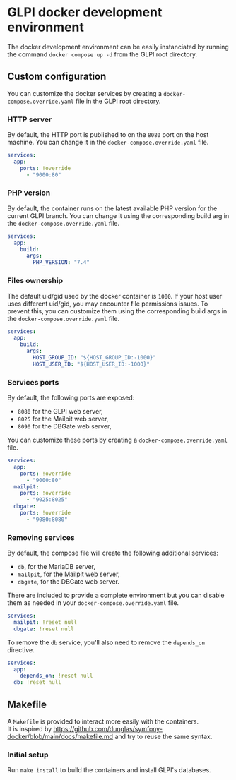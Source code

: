 # GLPI docker development environment

The docker development environment can be easily instanciated by running the command `docker compose up -d`
from the GLPI root directory.

## Custom configuration

You can customize the docker services by creating a `docker-compose.override.yaml` file in the GLPI root directory.

### HTTP server

By default, the HTTP port is published to on the `8080` port on the host machine.
You can change it in the `docker-compose.override.yaml` file.

```yaml
services:
  app:
    ports: !override
      - "9000:80"
```

### PHP version

By default, the container runs on the latest available PHP version for the current GLPI branch.
You can change it using the corresponding build arg in the `docker-compose.override.yaml` file.

```yaml
services:
  app:
    build:
      args:
        PHP_VERSION: "7.4"
```

### Files ownership

The default uid/gid used by the docker container is `1000`. If your host user uses different uid/gid, you may encounter
file permissions issues. To prevent this, you can customize them using the corresponding build args in
the `docker-compose.override.yaml` file.

```yaml
services:
  app:
    build:
      args:
        HOST_GROUP_ID: "${HOST_GROUP_ID:-1000}"
        HOST_USER_ID: "${HOST_USER_ID:-1000}"
```

### Services ports

By default, the following ports are exposed:
 - `8080` for the GLPI web server,
 - `8025` for the Mailpit web server,
 - `8090` for the DBGate web server,

You can customize these ports by creating a `docker-compose.override.yaml` file.

```yaml
services:
  app:
    ports: !override
      - "9000:80"
  mailpit:
    ports: !override
      - "9025:8025"
  dbgate:
    ports: !override
      - "9080:8080"
```

### Removing services

By default, the compose file will create the following additional services:
 - `db`, for the MariaDB server,
 - `mailpit`, for the Mailpit web server,
 - `dbgate`, for the DBGate web server.

There are included to provide a complete environment but you can disable them
as needed in your `docker-compose.override.yaml` file.

```yaml
services:
  mailpit: !reset null
  dbgate: !reset null
```

To remove the `db` service, you'll also need to remove the `depends_on` directive.

```yaml
services:
  app:
    depends_on: !reset null
  db: !reset null
```

## Makefile

A `Makefile` is provided to interact more easily with the containers.  
It is inspired by https://github.com/dunglas/symfony-docker/blob/main/docs/makefile.md and try to reuse the same syntax.  

### Initial setup

Run `make install` to build the containers and install GLPI's databases.
